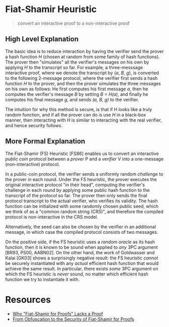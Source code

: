 # Fiat-Shamir Heuristic
> convert an interactive proof to a non-interactive proof

## High Level Explanation

The basic idea is to reduce interaction by having the verifier send the prover a hash function *H* (chosen at random from some family of hash functions). The prover then "simulates" all the verifier's messages on his own by applying *H* to the transcript so far. For example, a three-messsage interactive proof, where we denote the transcript by (*a*, *B*, *g*), is converted to the following 2-message protocol, where the verifier first sends a hash function *H* to the prover, and then the prover simulates the three messages on his own as follows: He first computes his first message *a*, then he computes the verifier's message *B* by setting *B = H(a)*, and finally he computes his final message *g*, and sends *(a, B, g)* to the verifier.

The intuition for why this method is secure, is that if H looks like a truly random function, and if all the prover can do is use *H* in a black-box manner, then interacting with *H* is similar to interacting with the real verifier, and hence security follows.

## More Formal Explanation

The Fiat-Shamir (FS) Heuristic [FS86] enables us to convert an interactive *public coin* protocol between a *prover* P and a *verifier* V into a one-message (non-interactive) protocol.

In a public-coin protocol, the verifier sends a uniformly random *challenge* to the prover in each round. Under the FS heuristic, the prover executes the original interactive protocol "in their head", computing the verifier's challenge in each round by applying some public hash function to the transcript of the protocol so far. The prover then only sends the final protocol transcript to the actual verifier, who verifies its validity. The hash function can be initialized with some randomly chosen public seed, which we think of as a "common random string (CRS)", and therefore the compiled protocol is non-interactive in the CRS model.

Alternatively, the seed can also be chosen by the verifier in an additional message, in which case the compiled protocol consists of two messages.

On the positive side, if the FS heuristic uses a *random oracle* as its hash function, then it is known to be sound when applied to *any* 3PC argument [BR93, PS00, AABN02]. On the other hand, the work of Goldwasser and Kalai [GK03] shows a surprisingly negative result: the FS heuristic *cannot* be securely instantiated with any *actual* efficient hash function that would achieve the same result. In particular, there exists *some* 3PC argument on which the FS heuristic is *never* sound, no matter which efficient hash function we try to instantiate it with.

# Resources
* [Why "Fiat-Shamir for Proofs" Lacks a Proof](https://link.springer.com/content/pdf/10.1007%2F978-3-642-36594-2_11.pdf)
* [From Obfuscation to the Security of Fiat-Shamir for Proofs](https://eprint.iacr.org/2016/303.pdf)